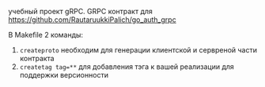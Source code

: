 учебный проект gRPC. GRPC контракт для https://github.com/RautaruukkiPalich/go_auth_grpc

В Makefile 2 команды:
1) `createproto` необходим для генерации клиентской и сервреной части контракта
2) `createtag tag=**` для добавления тэга к вашей реализации для поддержки версионности 